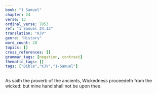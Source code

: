 ```yaml
---
book: "1 Samuel"
chapter: 24
verse: 13
ordinal_verse: 7853
ref: "1 Samuel 24:13"
translation: "KJV"
genre: "History"
word_count: 20
topics: []
cross_references: []
grammar_tags: [negation, contrast]
thematic_tags: []
tags: ["Bible","KJV","1-Samuel"]
---
```

As saith the proverb of the ancients, Wickedness proceedeth from the wicked: but mine hand shall not be upon thee.
